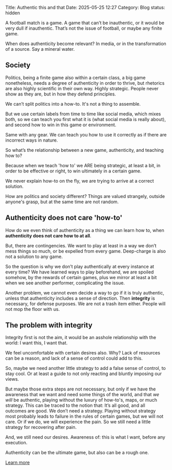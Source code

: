 Title: Authentic this and that
Date: 2025-05-25 12:27
Category: Blog
status: hidden


A football match is a game. A game that can’t be inauthentic, or it would be very dull if inauthentic. That’s not the issue of football, or maybe any finite game. 

When does authenticity become relevant? In media, or in the transformation of a source. Say a mineral water. 

## Society

Politics, being a finite game also within a certain class, a big game nonetheless, needs a degree of authenticity in order to thrive, but rhetorics are also highly scientific in their own way. Highly strategic. People never show as they are, but in how they defend principles. 

We can’t split politics into a how-to. It's not a thing to assemble. 

But we use certain labels from time to time like social media, which mixes both, so we can teach you first what it is (what social media is really about), and second how to win in this game or environment. 

Same with any gear. We can teach you how to use it correctly as if there are incorrect ways in nature. 

So what’s the relationship between a new game, authenticity, and teaching how to?

Because when we teach 'how to' we ARE being strategic, at least a bit, in order to be effective or right, to win ultimately in a certain game. 

We never explain how-to on the fly, we are trying to arrive at a correct solution. 

How are politics and society different? Things are valued strangely, outside anyone's grasp, but at the same time are not random. 

## Authenticity does not care 'how-to'

How do we even think of authenticity as a thing we can learn how to, when **authenticity does not care how to at all**. 

But, there are contingencies. We want to play at least in a way we don’t mess things so much, or be expelled from every game. Deep-charge is also not a solution to any game. 

So the question is why we don’t play authentically at every instance at every time? We have learned ways to play beforehand, we are spoiled somehow, by the rewards of certain games, plus we mirror at least a bit when we see another performer, complicating the issue. 

Another problem, we cannot even decide a way to go if it is truly authentic, unless that authenticity includes a sense of direction. Then **integrity** is necessary, for defense purposes. We are not a trash item either. People will not mop the floor with us. 

## The problem with integrity

Integrity first is not the aim, it would be an asshole relationship with the world: I want this, I want that. 

We feel uncomfortable with certain desires also. Why? Lack of resources can be a reason, and lack of a sense of control could add to this. 

So, maybe we need another little strategy to add a false sense of control, to stay cool. Or at least a guide to not only reacting and bluntly imposing our views. 

But maybe those extra steps are not necessary, but only if we have the awareness that we want and need some things of the world, and that *we will* be authentic, playing without the luxury of how-to's, maps, or much strategy. This can be traced to the notion that: It’s all good, and all outcomes are good. We don’t need a strategy. 
Playing without strategy most probably leads to failure in the rules of certain games, but we will not care. Or if we do, we will experience the pain. So we still need a little strategy for recovering after pain. 

And, we still need our desires. Awareness of: this is what I want, before any execution. 

Authenticity can be the ultimate game, but also can be a rough one. 

[Learn more](https://youtu.be/R1hg8dO_7JM)






